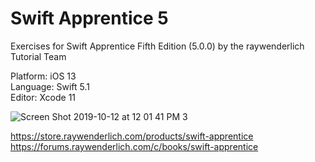 # Swift Apprentice 5
Exercises for Swift Apprentice Fifth Edition (5.0.0) by the raywenderlich Tutorial Team

Platform: iOS 13\
Language: Swift 5.1\
Editor: Xcode 11

![Screen Shot 2019-10-12 at 12 01 41 PM 3](https://user-images.githubusercontent.com/499487/66706544-ed574c80-ece8-11e9-96c5-314d01223ef3.png)

https://store.raywenderlich.com/products/swift-apprentice  
https://forums.raywenderlich.com/c/books/swift-apprentice
